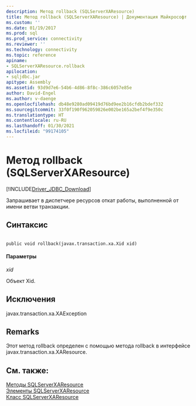 ```yaml
---
description: Метод rollback (SQLServerXAResource)
title: Метод rollback (SQLServerXAResource) | Документация Майкрософт
ms.custom: ''
ms.date: 01/19/2017
ms.prod: sql
ms.prod_service: connectivity
ms.reviewer: ''
ms.technology: connectivity
ms.topic: reference
apiname:
- SQLServerXAResource.rollback
apilocation:
- sqljdbc.jar
apitype: Assembly
ms.assetid: 93d9d7e6-54b6-4d86-8f8c-386c6057e85e
author: David-Engel
ms.author: v-daenge
ms.openlocfilehash: db48e9280ad09419d76bd9ee2b16cfdb2bdef332
ms.sourcegitcommit: 33f0f190f962059826e002be165a2bef4f9e350c
ms.translationtype: HT
ms.contentlocale: ru-RU
ms.lasthandoff: 01/30/2021
ms.locfileid: "99174105"
---
```

# <a name="rollback-method-sqlserverxaresource"></a>Метод rollback (SQLServerXAResource)
[!INCLUDE[Driver_JDBC_Download](../../../includes/driver_jdbc_download.md)]

  Запрашивает в диспетчере ресурсов откат работы, выполненной от имени ветви транзакции.  
  
## <a name="syntax"></a>Синтаксис  
  
```  
  
public void rollback(javax.transaction.xa.Xid xid)  
```  
  
#### <a name="parameters"></a>Параметры  
 *xid*  
  
 Объект Xid.  
  
## <a name="exceptions"></a>Исключения  
 javax.transaction.xa.XAException  
  
## <a name="remarks"></a>Remarks  
 Этот метод rollback определен с помощью метода rollback в интерфейсе javax.transaction.xa.XAResource.  
  
## <a name="see-also"></a>См. также:  
 [Методы SQLServerXAResource](../../../connect/jdbc/reference/sqlserverxaresource-methods.md)   
 [Элементы SQLServerXAResource](../../../connect/jdbc/reference/sqlserverxaresource-members.md)   
 [Класс SQLServerXAResource](../../../connect/jdbc/reference/sqlserverxaresource-class.md)  
  
  

